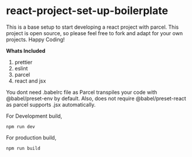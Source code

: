 # react-project-set-up-boilerplate

This is a base setup to start developing a react project with parcel. This project is open source, so please feel free to fork and adapt for your own projects. Happy Coding!

**Whats Included**

1. prettier
2. eslint
3. parcel
4. react and jsx

You dont need .babelrc file as Parcel transpiles your code with @babel/preset-env by default. Also, does not require @babel/preset-react as parcel supports .jsx automatically.

For Development build,

```shell
npm run dev
```

For production build,

```shell
npm run build
```
